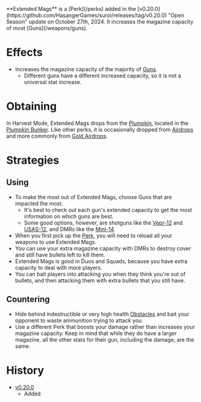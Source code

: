 <Event />
**Extended Mags** is a [Perk](/perks) added in the [v0.20.0](https://github.com/HasangerGames/suroi/releases/tag/v0.20.0) "Open Season" update on October 27th, 2024. It increases the magazine capacity of most [Guns](/weapons/guns).

# Effects
- Increases the magazine capacity of the majority of [Guns](/weapons/guns).
  - Different guns have a different increased capacity, so it is not a universal stat increase.

# Obtaining
In Harvest Mode, Extended Mags drops from the [Plumpkin](/obstacles/plumpkin), located in the [Plumpkin Bunker](/buildings/plumpkin_bunker_meta). Like other perks, it is occasionally dropped from [Airdrops](/obstacles/airdrops) and more commonly from [Gold Airdrops](/obstacles/gold_airdrop_crate).

# Strategies
## Using
- To make the most out of Extended Mags, choose Guns that are impacted the most.
  - It's best to check out each gun's extended capacity to get the most information on which guns are best.
  - Some good options, however, are shotguns like the [Vepr-12](/weapons/guns/vepr12) and [USAS-12](/weapons/guns/usas12), and DMRs like the [Mini-14](/weapons/guns/mini14).
- When you first pick up the [Perk](/perks), you will need to reload all your weapons to use Extended Mags.
- You can use your extra magazine capacity with DMRs to destroy cover and still have bullets left to kill them.
- Extended Mags is good in Duos and Squads, because you have extra capacity to deal with more players.
- You can bait players into attacking you when they think you're out of bullets, and then attacking them with extra bullets that you still have.

## Countering
- Hide behind indestructible or very high health [Obstacles](/obstacles) and bait your opponent to waste ammunition trying to attack you.
- Use a different Perk that boosts your damage rather than increases your magazine capacity. Keep in mind that while they do have a larger magazine, all the other stats for their gun, including the damage, are the same.

# History
- [v0.20.0](https://github.com/HasangerGames/suroi/releases/tag/v0.20.0)
  - Added
